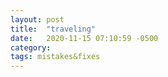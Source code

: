 ```yaml
---
layout: post
title:  "traveling"
date:   2020-11-15 07:10:59 -0500
category: 
tags: mistakes&fixes
---
```


